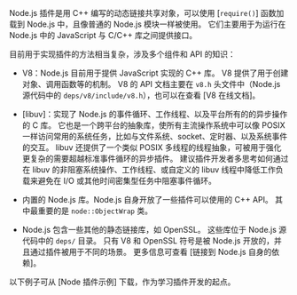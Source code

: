 
<!--introduced_in=v0.10.0-->

Node.js 插件是用 C++ 编写的动态链接共享对象，可以使用 [`require()`] 函数加载到 Node.js 中，且像普通的 Node.js 模块一样被使用。
它们主要用于为运行在 Node.js 中的 JavaScript 与 C/C++ 库之间提供接口。

目前用于实现插件的方法相当复杂，涉及多个组件和 API 的知识：

 - V8：Node.js 目前用于提供 JavaScript 实现的 C++ 库。
   V8 提供了用于创建对象、调用函数等的机制。
   V8 的 API 文档主要在 `v8.h` 头文件中（Node.js 源代码中的 `deps/v8/include/v8.h`），也可以在查看 [V8 在线文档]。

 - [libuv]：实现了 Node.js 的事件循环、工作线程、以及平台所有的的异步操作的 C 库。
   它也是一个跨平台的抽象库，使所有主流操作系统中可以像 POSIX 一样访问常用的系统任务，比如与文件系统、socket、定时器、以及系统事件的交互。
   libuv 还提供了一个类似 POSIX 多线程的线程抽象，可被用于强化更复杂的需要超越标准事件循环的异步插件。
   建议插件开发者多思考如何通过在 libuv 的非阻塞系统操作、工作线程、或自定义的 libuv 线程中降低工作负载来避免在 I/O 或其他时间密集型任务中阻塞事件循环。

 - 内置的 Node.js 库。Node.js 自身开放了一些插件可以使用的 C++ API。
   其中最重要的是 `node::ObjectWrap` 类。

 - Node.js 包含一些其他的静态链接库，如 OpenSSL。
   这些库位于 Node.js 源代码中的 `deps/` 目录。
   只有 V8 和 OpenSSL 符号是被 Node.js 开放的，并且通过插件被用于不同的场景。
   更多信息可查看 [链接到 Node.js 自身的依赖]。

以下例子可从 [Node 插件示例] 下载，作为学习插件开发的起点。

